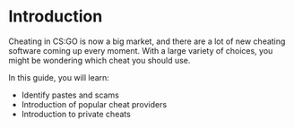# Introduction

Cheating in CS:GO is now a big market, and there are a lot of new cheating software coming up every moment. With a large variety of choices, you might be wondering which cheat you should use.

In this guide, you will learn:
* Identify pastes and scams
* Introduction of popular cheat providers
* Introduction to private cheats
